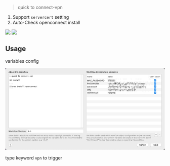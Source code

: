 > quick to connect-vpn


1. Support `servercert` setting
2. Auto-Check openconnect install



[![](https://img.shields.io/badge/version-v1.3-green?style=for-the-badge)](https://img.shields.io/badge/version-v1.3-green?style=for-the-badge)
[![](https://img.shields.io/badge/download-click-blue?style=for-the-badge)](https://github.com/alanhe421/alfred-workflows/raw/master/openconnect-vpn/OpenConnect%20VPN.alfredworkflow)




<!-- more -->

## Usage
variables config

![](screenshots/screenshot.jpeg)

type keyword `vpn` to trigger

